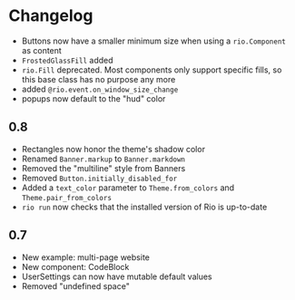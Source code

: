 # Changelog

-   Buttons now have a smaller minimum size when using a `rio.Component` as
    content
-   `FrostedGlassFill` added
-   `rio.Fill` deprecated. Most components only support specific fills, so this
    base class has no purpose any more
-   added `@rio.event.on_window_size_change`
-   popups now default to the "hud" color

## 0.8

-   Rectangles now honor the theme's shadow color
-   Renamed `Banner.markup` to `Banner.markdown`
-   Removed the "multiline" style from Banners
-   Removed `Button.initially_disabled_for`
-   Added a `text_color` parameter to `Theme.from_colors` and `Theme.pair_from_colors`
-   `rio run` now checks that the installed version of Rio is up-to-date

## 0.7

-   New example: multi-page website
-   New component: CodeBlock
-   UserSettings can now have mutable default values
-   Removed "undefined space"
